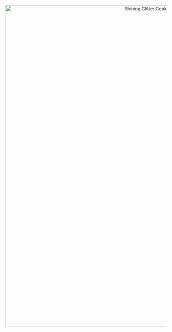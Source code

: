 <div align="center">
  <a href="https://files.catbox.moe/52nic6.pnj" target="_blank"><img width="1000" src="https://files.catbox.moe/52nic6.pnj" alt="Shining Glitter Cookie preforming banner"></a>
</div> 

